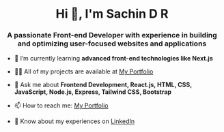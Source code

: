 <h1 align="center">Hi 👋, I'm Sachin D R</h1>
<h3 align="center">A passionate Front-end Developer with experience in building and optimizing user-focused websites and applications</h3>

- 🌱 I’m currently learning **advanced front-end technologies like Next.js** 

- 👨‍💻 All of my projects are available at [My Portfolio](https://sachindr-port-folio.netlify.app/)

- 💬 Ask me about **Frontend Development, React.js, HTML, CSS, JavaScript, Node.js, Express, Tailwind CSS, Bootstrap**

- 📫 How to reach me: [My Portfolio](https://sachindr-port-folio.netlify.app/)

- 📄 Know about my experiences on [LinkedIn](https://www.linkedin.com/in/sachin-d-r-4685172a5)
